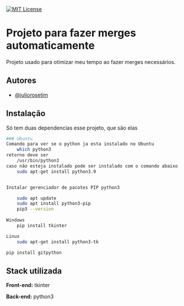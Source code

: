 
[![MIT License](https://img.shields.io/badge/Python%20-%20brightgreen?logo=Python
)](https://img.shields.io/badge/Python%20-%20brightgreen?logo=Python
)

# Projeto para fazer merges automaticamente

Projeto usado para otimizar meu tempo ao fazer merges necessários.



## Autores

- [@juliorosetim](https://www.github.com/juliorosetim)


## Instalação

Só tem duas dependencias esse projeto, que são elas

```bash
### Ubuntu
Comando para ver se o python ja esta instalado no Ubuntu
    which python3
retorno deve ser 
    /usr/bin/python3
caso não esteja instalado pode ser instalado com o comando abaixo
    sudo apt-get install python3.9


Instalar gerenciador de pacotes PIP python3

    sudo apt update
    sudo apt install python3-pip
    pip3 --version
    
Windows 
    pip install tkinter    

Linux
    sudo apt-get install python3-tk    

pip install gitpython
```
    
## Stack utilizada

**Front-end:** tkinter

**Back-end:** python3

